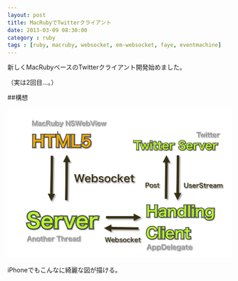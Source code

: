```yaml
---
layout: post
title: MacRubyでTwitterクライアント
date: 2013-03-09 08:30:00
category : ruby
tags : [ruby, macruby, websocket, em-websocket, faye, eventmachine]
---
```


新しくMacRubyベースのTwitterクライアント開発始めました。

（実は2回目…。）

##構想

<img src="/img/2013-03-09-Luminous-chart1.png" />

iPhoneでもこんなに綺麗な図が描ける。